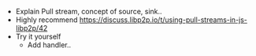 * Explain Pull stream, concept of source, sink.. 
* Highly recommend https://discuss.libp2p.io/t/using-pull-streams-in-js-libp2p/42
* Try it yourself
    - Add handler.. 
